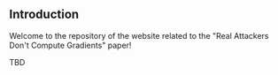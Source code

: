 ## Introduction

Welcome to the repository of the website related to the "Real Attackers Don't Compute Gradients" paper!

TBD
